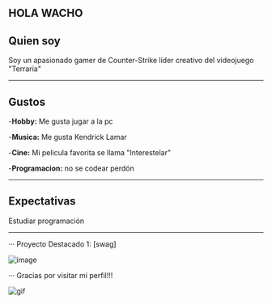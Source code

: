 ## HOLA WACHO

<h2>Quien soy</h2>

Soy un apasionado gamer de Counter-Strike líder creativo del videojuego "Terraria"
___
<h2>Gustos</h2>

-**Hobby:** Me gusta jugar a la pc 

-**Musica:** Me gusta Kendrick Lamar

-**Cine:** Mi pelicula favorita se llama "Interestelar"

-**Programacion:** no se codear perdón
___
<h2>Expectativas</h2>

Estudiar programación
___
··· Proyecto Destacado 1: [swag]

![image](https://github.com/Markonias/Markonias/assets/88219069/56ea58dc-d3fc-4ee2-b1f1-af4a0cf44a94)

··· Gracias por visitar mi perfil!!!

![gif](https://media.giphy.com/media/wYSfVDXJ1NDYjORDa8/giphy.gif?cid=790b7611xr2ed8rnmubggg014di0dwk8poijtt0bunf8dc94&ep=v1_gifs_search&rid=giphy.gif&ct=g)
